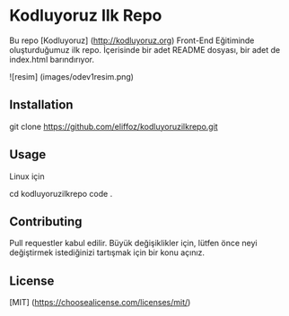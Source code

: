 # Kodluyoruz Ilk Repo

Bu repo [Kodluyoruz] (http://kodluyoruz.org) Front-End Eğitiminde oluşturduğumuz ilk repo. İçerisinde bir adet README dosyası, bir adet de index.html barındırıyor.

![resim] (images/odev1resim.png)

## Installation

git clone https://github.com/eliffoz/kodluyoruzilkrepo.git

## Usage

Linux için 

cd kodluyoruzilkrepo
code . 

## Contributing

Pull requestler kabul edilir. Büyük değişiklikler için, lütfen önce neyi değiştirmek istediğinizi tartışmak için bir konu açınız.

## License

[MIT] (https://choosealicense.com/licenses/mit/)

